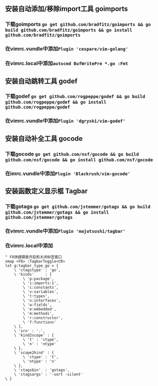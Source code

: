 ## 安装自动添加/移除import工具 goimports
### 下载goimports ```go get github.com/bradfitz/goimports && go build github.com/bradfitz/goimports && go install github.com/bradfitz/goimports```
### 在vimrc.vundle中添加```Plugin 'cespare/vim-golang'```
### 在vimrc.local中添加```autocmd BufWritePre *.go :Fmt```

## 安装自动跳转工具 godef
### 下载godef ```go get github.com/rogpeppe/godef && go build github.com/rogpeppe/godef && go install github.com/rogpeppe/godef```
### 在vimrc.vundle中添加```Plugin 'dgryski/vim-godef'```

## 安装自动补全工具 gocode
### 下载gocode ```go get github.com/nsf/gocode && go build github.com/nsf/gocode && go install github.com/nsf/gocode```
### 在imrc.vundle中添加```Plugin 'Blackrush/vim-gocode'```

## 安装函数定义显示框 Tagbar
### 下载gotags ```go get github.com/jstemmer/gotags && go build github.com/jstemmer/gotags && go install github.com/jstemmer/gotags```
### 在vimrc.vundle中添加```Plugin 'majutsushi/tagbar'```
### 在vimrc.local中添加
```
" F8快捷键是开启和关闭标签窗口
nmap <F8> :TagbarToggle<CR>
let g:tagbar_type_go = {
    \ 'ctagstype' : 'go',
    \ 'kinds'     : [
        \ 'p:package',
        \ 'i:imports:1',
        \ 'c:constants',
        \ 'v:variables',
        \ 't:types',
        \ 'n:interfaces',
        \ 'w:fields',
        \ 'e:embedded',
        \ 'm:methods',
        \ 'r:constructor',
        \ 'f:functions'
    \ ],
    \ 'sro' : '.',
    \ 'kind2scope' : {
        \ 't' : 'ctype',
        \ 'n' : 'ntype'
    \ },
    \ 'scope2kind' : {
        \ 'ctype' : 't',
        \ 'ntype' : 'n'
    \ },
    \ 'ctagsbin'  : 'gotags',
    \ 'ctagsargs' : '-sort -silent'
\ }
```

